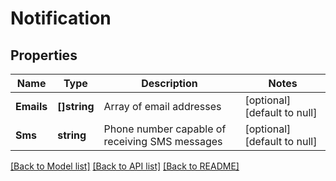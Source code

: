 # Notification

## Properties
Name | Type | Description | Notes
------------ | ------------- | ------------- | -------------
**Emails** | **[]string** | Array of email addresses | [optional] [default to null]
**Sms** | **string** | Phone number capable of receiving SMS messages | [optional] [default to null]

[[Back to Model list]](../README.md#documentation-for-models) [[Back to API list]](../README.md#documentation-for-api-endpoints) [[Back to README]](../README.md)


